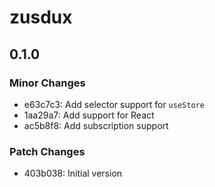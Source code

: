 # zusdux

## 0.1.0

### Minor Changes

- e63c7c3: Add selector support for `useStore`
- 1aa29a7: Add support for React
- ac5b8f8: Add subscription support

### Patch Changes

- 403b038: Initial version
